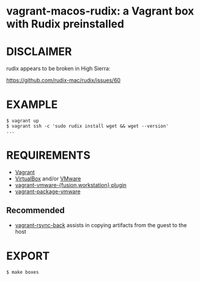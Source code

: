 # vagrant-macos-rudix: a Vagrant box with Rudix preinstalled

# DISCLAIMER

rudix appears to be broken in High Sierra:

https://github.com/rudix-mac/rudix/issues/60

# EXAMPLE

```console
$ vagrant up
$ vagrant ssh -c 'sudo rudix install wget && wget --version'
...
```

# REQUIREMENTS

* [Vagrant](https://www.vagrantup.com)
* [VirtualBox](https://www.virtualbox.org/) and/or [VMware](https://www.vmware.com)
* [vagrant-vmware-{fusion,workstation} plugin](https://www.vagrantup.com/vmware/index.html)
* [vagrant-package-vmware](https://github.com/bacongravy/vagrant-package-vmware)

## Recommended

* [vagrant-rsync-back](https://github.com/smerrill/vagrant-rsync-back) assists in copying artifacts from the guest to the host

# EXPORT

```console
$ make boxes
```
